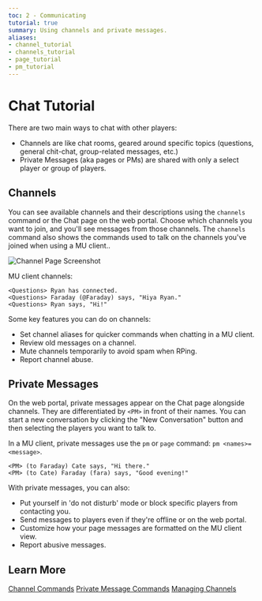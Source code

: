 ```yaml
---
toc: 2 - Communicating
tutorial: true
summary: Using channels and private messages.
aliases:
- channel_tutorial
- channels_tutorial
- page_tutorial
- pm_tutorial
---
```

# Chat Tutorial

There are two main ways to chat with other players:

* Channels are like chat rooms, geared around specific topics (questions, general chit-chat, group-related messages, etc.)
* Private Messages (aka pages or PMs) are shared with only a select player or group of players.

## Channels

You can see available channels and their descriptions using the `channels` command or the Chat page on the web portal.  Choose which channels you want to join, and you'll see messages from those channels.  The `channels` command also shows the commands used to talk on the channels you've joined when using a MU client..

![Channel Page Screenshot](https://aresmush.com/images/help-images/chat.png)

MU client channels:

    <Questions> Ryan has connected.
    <Questions> Faraday (@Faraday) says, "Hiya Ryan."
    <Questions> Ryan says, "Hi!"

Some key features you can do on channels:

* Set channel aliases for quicker commands when chatting in a MU client.
* Review old messages on a channel.
* Mute channels temporarily to avoid spam when RPing.
* Report channel abuse.

## Private Messages

On the web portal, private messages appear on the Chat page alongside channels.  They are differentiated by `<PM>` in front of their names. You can start a new conversation by clicking the "New Conversation" button and then selecting the players you want to talk to.
  
In a MU client, private messages use the `pm` or `page` command: `pm <names>=<message>`.
  
    <PM> (to Faraday) Cate says, "Hi there."
    <PM> (to Cate) Faraday (fara) says, "Good evening!"

With private messages, you can also:

* Put yourself in 'do not disturb' mode or block specific players from contacting you.
* Send messages to players even if they're offline or on the web portal.
* Customize how your page messages are formatted on the MU client view.
* Report abusive messages.

## Learn More

[Channel Commands](/help/channels)
[Private Message Commands](/help/pm)
[Managing Channels](/help/manage_channels)  

